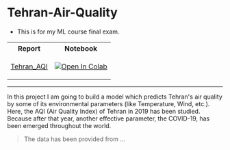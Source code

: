 # Tehran-Air-Quality

* This is for my ML course final exam.
 
 <table>
  <tr>
    <th>Report</th>
    <th>Notebook</th>
  </tr>
  <tr>    
    <td><p><a href="">Tehran_AQI</a></p></td>
    <td><p><a href="https://colab.research.google.com/github/Churchiill/Tehran-Air-Quality/blob/main/Tehran_AQI.ipynb">
  <img src="https://colab.research.google.com/assets/colab-badge.svg" alt="Open In Colab"/></a></td>
  </tr>
</table>

---
In this project I am going to build a model which predicts Tehran's air quality by some of its environmental parameters (like Temperature, Wind, etc.).
Here, the AQI (Air Quality Index) of Tehran in 2019 has been studied. Because after that year, another effective parameter, the COVID-19, has been emerged throughout the world.

> The data has been provided from ...

